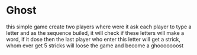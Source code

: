 # Ghost

this simple game create two players where were it ask each player to type a letter and as the sequence builed, it will check if these letters will make a word, if it dose then the last player who enter this letter will get a strick, whom ever get 5 stricks will loose the game and become a ghooooooost
